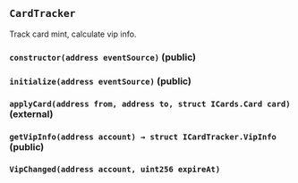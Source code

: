 ## `CardTracker`

Track card mint, calculate vip info.




### `constructor(address eventSource)` (public)





### `initialize(address eventSource)` (public)





### `applyCard(address from, address to, struct ICards.Card card)` (external)





### `getVipInfo(address account) → struct ICardTracker.VipInfo` (public)






### `VipChanged(address account, uint256 expireAt)`







